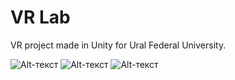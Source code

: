 # VR Lab
 VR project made in Unity for Ural Federal University.
 
![Alt-текст](https://github.com/NikitaMochalov/Media-for-Readme/blob/main/Gifs/chemistry-min.gif "Орк")
![Alt-текст](https://github.com/NikitaMochalov/Media-for-Readme/blob/main/Gifs/moleculs-min.gif "Орк")
![Alt-текст](https://github.com/NikitaMochalov/Media-for-Readme/blob/main/Gifs/chess-min.gif "Орк")
